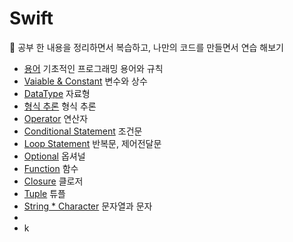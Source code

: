 # Swift

📖 공부 한 내용을 정리하면서 복습하고, 나만의 코드를 만들면서 연습 해보기
* [용어](https://github.com/kimdoin/Din-Swift/blob/main/1.%20Programming%20Terminology.md) 기초적인 프로그래밍 용어와 규칙
* [Vaiable & Constant](https://github.com/kimdoin/Din-Swift/blob/main/2.%20Variable%20%26%20Constant.md) 변수와 상수
* [DataType](https://github.com/kimdoin/Din-Swift/blob/main/3.%20Data%20Type.md) 자료형
* [형식 추론](https://github.com/kimdoin/Din-Swift/blob/main/4.%20Type%20Inference%20%26%20Annotation%20%26%20Conversion.md) 형식 추론
* [Operator](https://github.com/kimdoin/Din-Swift/blob/main/5.%20Operator.md) 연산자
* [Conditional Statement](https://github.com/kimdoin/Din-Swift/blob/main/6.%20Conditional%20Statement.md) 조건문 
* [Loop Statement](https://github.com/kimdoin/Din-Swift/blob/main/7.%20Loop%20Statement.md) 반복문, 제어전달문
* [Optional](https://github.com/kimdoin/Din-Swift/blob/main/8.%20Optional.md) 옵셔널
* [Function](https://github.com/kimdoin/Din-Swift/blob/main/9.%20Function.md)  함수
* [Closure](https://github.com/kimdoin/Din-Swift/blob/main/10.%20Closures.md) 클로저 
* [Tuple](https://github.com/kimdoin/Din-Swift/blob/main/11.%20Tuple.md) 튜플
* [String * Character](https://github.com/kimdoin/Din-Swift/blob/main/2-3.%20String%20&%20Character.md) 문자열과 문자 
* 
* k
